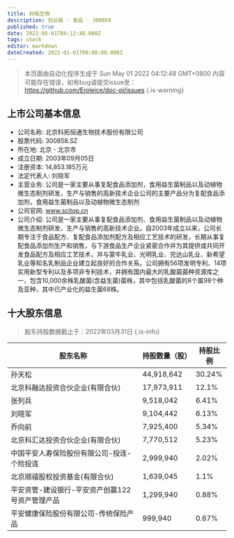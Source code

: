 ```yaml
---
title: 科拓生物
description: 创业板 - 食品 - 300858
published: true
date: 2022-05-01T04:12:48.000Z
tags: stock
editor: markdown
dateCreated: 2022-01-01T00:00:00.000Z
---
```


> 本页面由自动化程序生成于 Sun May 01 2022 04:12:48 GMT+0800
> 内容可能存在错误，如有bug请提交issue至：https://github.com/Eroleice/doc-pi/issues
{.is-warning}

## 上市公司基本信息
- 公司名称: 北京科拓恒通生物技术股份有限公司
- 股票代码: 300858.SZ
- 所在地: 北京 - 北京市
- 成立日期: 2003年09月05日
- 注册资本: 14,853.185万元
- 法定代表人: 刘晓军
- 主营业务: 公司是一家主要从事复配食品添加剂，食用益生菌制品以及动植物微生态制剂研发，生产与销售的高新技术企业公司的主要产品分为复配食品添加剂，食用益生菌制品以及动植物微生态制剂
- 公司官网: www.scitop.cn
- 公司介绍: 公司是一家主要从事复配食品添加剂、食用益生菌制品以及动植物微生态制剂研发、生产与销售的高新技术企业。自2003年成立以来，公司长期专注于食品配方、复配食品添加剂配方及相应工艺技术的研发，长期从事复配食品添加剂生产和销售，与下游食品生产企业紧密合作并为其提供或共同开发食品配方及相应工艺技术，并与蒙牛乳业、光明乳业、完达山乳业、新希望乳业等知名乳制品企业建立起良好的合作关系。公司拥有56项发明专利、14项实用新型专利以及多项非专利技术，并拥有国内最大的乳酸菌菌种资源库之一，包含10,000余株乳酸菌(含益生菌)菌株，其中包括乳酸菌的8个属98个种及亚种，其中已产业化的益生菌68株。


## 十大股东信息
> 股东持股数据截止于：2022年03月31日
{.is-info}

| 股东名称 | 持股数量（股） | 持股比例 |
| --- | --- | --- |
| 孙天松 | 44,918,642 | 30.24% |
| 北京科融达投资合伙企业(有限合伙) | 17,973,911 | 12.1% |
| 张列兵 | 9,518,042 | 6.41% |
| 刘晓军 | 9,104,442 | 6.13% |
| 乔向前 | 7,925,400 | 5.34% |
| 北京科汇达投资合伙企业(有限合伙) | 7,770,512 | 5.23% |
| 中国平安人寿保险股份有限公司-投连-个险投连 | 2,999,940 | 2.02% |
| 北京顺禧股权投资基金(有限合伙) | 1,639,045 | 1.1% |
| 平安资管-建设银行-平安资产创赢122号资产管理产品 | 1,299,940 | 0.88% |
| 平安健康保险股份有限公司-传统保险产品 | 999,940 | 0.67% |




